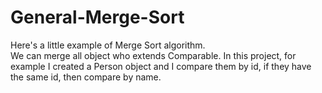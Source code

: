 # General-Merge-Sort
Here's a little example of Merge Sort algorithm.\
We can merge all object who extends Comparable. In this project, for example I created a Person object and I compare them by id, if they have the same id, then compare by name.
